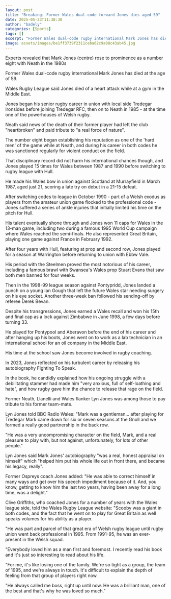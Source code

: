 ```yaml
---
layout: post
title: "Breaking: Former Wales dual-code forward Jones dies aged 59"
date: 2025-05-23T11:38:30
author: "badely"
categories: [Sports]
tags: []
excerpt: "Former Wales dual-code rugby international Mark Jones has died at the age of 59."
image: assets/images/be1ff3739f2311ceba62c9a08c43ab45.jpg
---
```


Experts revealed that Mark Jones (centre) rose to prominence as a number eight with Neath in the 1980s

Former Wales dual-code rugby international Mark Jones has died at the age of 59.

Wales Rugby League said Jones died of a heart attack while at a gym in the Middle East.

Jones began his senior rugby career in union with local side Tredegar Ironsides before joining Tredegar RFC, then on to Neath in 1985 - at the time one of the powerhouses of Welsh rugby.

Neath said news of the death of their former player had left the club "heartbroken" and paid tribute to "a real force of nature".

The number eight began establishing his reputation as one of the 'hard men' of the game while at Neath, and during his career in both codes he was sanctioned regularly for violent conduct on the field.

That disciplinary record did not harm his international chances though, and Jones played 15 times for Wales between 1987 and 1990 before switching to rugby league with Hull.

He made his Wales bow in union against Scotland at Murrayfield in March 1987, aged just 21, scoring a late try on debut in a 21-15 defeat.

After switching codes to league in October 1990 - part of a Welsh exodus as players from the amateur union game flocked to the professional code - Jones suffered a series of ankle injuries that initially limited his time on the pitch for Hull.

His talent eventually shone through and Jones won 11 caps for Wales in the 13-man game, including two during a famous 1995 World Cup campaign where Wales reached the semi-finals. He also represented Great Britain, playing one game against France in February 1992.

After four years with Hull, featuring at prop and second row, Jones played for a season at Warrington before returning to union with Ebbw Vale.

His period with the Steelmen proved the most notorious of his career, including a famous brawl with Swansea's Wales prop Stuart Evans that saw both men banned for four weeks.

Then in the 1998-99 league season against Pontypridd, Jones landed a punch on a young Ian Gough that left the future Wales star needing surgery on his eye socket. Another three-week ban followed his sending-off by referee Derek Bevan.

Despite his transgressions, Jones earned a Wales recall and won his 15th and final cap as a lock against Zimbabwe in June 1998, a few days before turning 33.

He played for Pontypool and Aberavon before the end of his career and after hanging up his boots, Jones went on to work as a lab technician in an international school for an oil company in the Middle East.

His time at the school saw Jones become involved in rugby coaching.

In 2023, Jones reflected on his turbulent career by releasing his autobiography Fighting To Speak.

In the book, he candidly explained how his ongoing struggle with a debilitating stammer had made him "very anxious, full of self-loathing and hate", and how rugby gave him the chance to release that rage on the field.

Former Neath, Llanelli and Wales flanker Lyn Jones was among those to pay tribute to his former team-mate.

Lyn Jones told BBC Radio Wales: "Mark was a gentleman... after playing for Tredegar Mark came down for six or seven seasons at the Gnoll and we formed a really good partnership in the back row.

"He was a very uncompromising character on the field, Mark, and a real pleasure to play with, but not against, unfortunately, for lots of other people."

Lyn Jones said Mark Jones' autobiography "was a real, honest appraisal on himself" which "helped him put his whole life out in front there, and became his legacy, really".

Former Ospreys coach Jones added: "He was able to correct himself in many ways and get over his speech impediment because of it. And, you know, getting to know him the last two years, having been away for a long time, was a delight."

Clive Griffiths, who coached Jones for a number of years with the Wales league side, told the Wales Rugby League website: "Scooby was a giant in both codes, and the fact that he went on to play for Great Britain as well speaks volumes for his ability as a player.

"He was part and parcel of that great era of Welsh rugby league until rugby union went back professional in 1995. From 1991-95, he was an ever-present in the Welsh squad.

"Everybody loved him as a man first and foremost. I recently read his book and it's just so interesting to read about his life.

"For me, it's like losing one of the family. We're so tight as a group, the team of 1995, and we're always in touch. It's difficult to explain the depth of feeling from that group of players right now.

"He always called me boss, right up until now. He was a brilliant man, one of the best and that's why he was loved so much."

